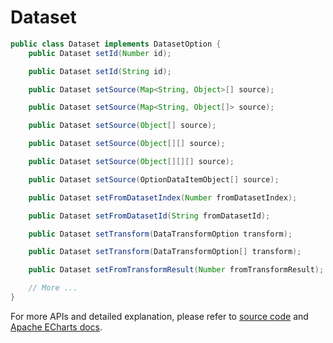 # Dataset

```java
public class Dataset implements DatasetOption {
    public Dataset setId(Number id);

    public Dataset setId(String id);

    public Dataset setSource(Map<String, Object>[] source);

    public Dataset setSource(Map<String, Object[]> source);

    public Dataset setSource(Object[] source);

    public Dataset setSource(Object[][] source);

    public Dataset setSource(Object[][][] source);

    public Dataset setSource(OptionDataItemObject[] source);

    public Dataset setFromDatasetIndex(Number fromDatasetIndex);

    public Dataset setFromDatasetId(String fromDatasetId);

    public Dataset setTransform(DataTransformOption transform);

    public Dataset setTransform(DataTransformOption[] transform);

    public Dataset setFromTransformResult(Number fromTransformResult);

    // More ...
}
```

For more APIs and detailed explanation, please refer to [source code](https://github.com/ECharts-Java/ECharts-Java/blob/master/src/main/java/org/icepear/echarts/components/dataset/Dataset.java) and [Apache ECharts docs](https://echarts.apache.org/en/option.html#dataset).
